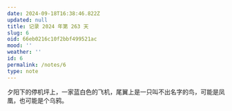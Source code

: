 ```yaml
---
date: 2024-09-18T16:38:46.822Z
updated: null
title: 记录 2024 年第 263 天
slug: 6
oid: 66eb0216c10f2bbf499521ac
mood: ''
weather: ''
id: 6
permalink: /notes/6
type: note
---
```



夕阳下的停机坪上，一家蓝白色的飞机，尾翼上是一只叫不出名字的鸟，可能是凤凰，也可能是个乌鸦。
